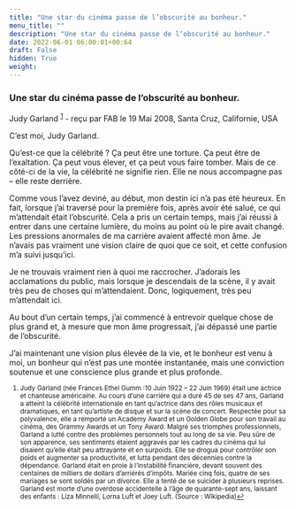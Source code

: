 ```yaml
---
title: "Une star du cinéma passe de l’obscurité au bonheur."
menu_title: ""
description: "Une star du cinéma passe de l’obscurité au bonheur."
date: 2022-06-01 06:00:01+00:64
draft: False
hidden: True
weight:
---
```

### Une star du cinéma passe de l’obscurité au bonheur.

Judy Garland <sup id="a1">[1](#f1)</sup> - reçu par FAB le 19 Mai 2008, Santa Cruz, Californie, USA

C’est moi, Judy Garland.

Qu’est-ce que la célébrité ? Ça peut être une torture. Ça peut être de l’exaltation. Ça peut vous élever, et ça peut vous faire tomber. Mais de ce côté-ci de la vie, la célébrité ne signifie rien. Elle ne nous accompagne pas – elle reste derrière.

Comme vous l’avez deviné, au début, mon destin ici n’a pas été heureux. En fait, lorsque j’ai traversé pour la première fois, après avoir été salué, ce qui m’attendait était l’obscurité. Cela a pris un certain temps, mais j’ai réussi à entrer dans une certaine lumière, du moins au point où le pire avait changé. Les pressions anormales de ma carrière avaient affecté mon âme. Je n’avais pas vraiment une vision claire de quoi que ce soit, et cette confusion m’a suivi jusqu’ici.

Je ne trouvais vraiment rien à quoi me raccrocher. J’adorais les acclamations du public, mais lorsque je descendais de la scène, il y avait très peu de choses qui m’attendaient. Donc, logiquement, très peu m’attendait ici.

Au bout d’un certain temps, j’ai commencé à entrevoir quelque chose de plus grand et, à mesure que mon âme progressait, j’ai dépassé une partie de l’obscurité.

J’ai maintenant une vision plus élevée de la vie, et le bonheur est venu à moi, un bonheur qui n’est pas une montée instantanée, mais une conviction soutenue et une conscience plus grande et plus profonde.
<small>

1. <large id="f1"> Judy Garland (née Frances Ethel Gumm :10 Juin 1922 – 22 Juin 1969) était une actrice et chanteuse américaine. Au cours d’une carrière qui a duré 45 de ses 47 ans, Garland a atteint la célébrité internationale en tant qu’actrice dans des rôles musicaux et dramatiques, en tant qu’artiste de disque et sur la scène de concert. Respectée pour sa polyvalence, elle a remporté un Academy Award et un Golden Globe pour son travail au cinéma, des Grammy Awards et un Tony Award. Malgré ses triomphes professionnels, Garland a lutté contre des problèmes personnels tout au long de sa vie. Peu sûre de son apparence, ses sentiments étaient aggravés par les cadres du cinéma qui lui disaient qu’elle était peu attrayante et en surpoids. Elle se drogua pour contrôler son poids et augmenter sa productivité, et lutta pendant des décennies contre la dépendance. Garland était en proie à l’instabilité financière, devant souvent des centaines de milliers de dollars d’arriérés d’impôts. Mariée cinq fois, quatre de ses mariages se sont soldés par un divorce. Elle a tenté de se suicider à plusieurs reprises. Garland est morte d’une overdose accidentelle à l’âge de quarante-sept ans, laissant des enfants : Liza Minnelli, Lorna Luft et Joey Luft. (Source : Wikipedia)[↩](#a1)




